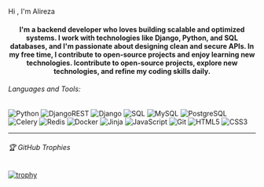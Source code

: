 Hi , I'm Alireza
<h4 align="center"> I'm a backend developer who loves building scalable and optimized systems. I work with technologies like Django, Python, and SQL databases, and I'm passionate about designing clean and secure APIs. In my free time, I contribute to open-source projects and enjoy learning new technologies. Icontribute to open-source projects, explore new technologies, and refine my coding skills daily. 


<h6 align="left">Languages and Tools:</h6>

![Python](https://img.shields.io/badge/Python-3776AB?style=for-the-badge&logo=python&logoColor=white)
![DjangoREST](https://img.shields.io/badge/Django%20REST%20Framework-092E20?style=for-the-badge&logo=django&logoColor=white)
![Django](https://img.shields.io/badge/Django-092E20?style=for-the-badge&logo=django&logoColor=white)
![SQL](https://img.shields.io/badge/SQL-4479A1?style=for-the-badge&logo=amazonaws&logoColor=white)
![MySQL](https://img.shields.io/badge/MySQL-4479A1?style=for-the-badge&logo=mysql&logoColor=white)
![PostgreSQL](https://img.shields.io/badge/PostgreSQL-4169E1?style=for-the-badge&logo=postgresql&logoColor=white)
![Celery](https://img.shields.io/badge/Celery-37814A?style=for-the-badge&logo=celery&logoColor=white)
![Redis](https://img.shields.io/badge/Redis-DC382D?style=for-the-badge&logo=redis&logoColor=white)
![Docker](https://img.shields.io/badge/Docker-2496ED?style=for-the-badge&logo=docker&logoColor=white)
![Jinja](https://img.shields.io/badge/Jinja-B41717?style=for-the-badge&logo=jinja&logoColor=white)
![JavaScript](https://img.shields.io/badge/JavaScript-F7DF1E?style=for-the-badge&logo=javascript&logoColor=black)
![Git](https://img.shields.io/badge/Git-F05032?style=for-the-badge&logo=git&logoColor=white)
![HTML5](https://img.shields.io/badge/HTML5-E34F26?style=for-the-badge&logo=html5&logoColor=white)
![CSS3](https://img.shields.io/badge/CSS3-1572B6?style=for-the-badge&logo=css3&logoColor=white)


<hr />

<h6 align="left">🏆 GitHub Trophies</h6>

[![trophy](https://github-profile-trophy.vercel.app/?username=alibytesk&theme=onedark)](https://github.com/ryo-ma/github-profile-trophy)


